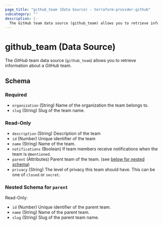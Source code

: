 ```yaml
---
page_title: "github_team (Data Source) - terraform-provider-github"
subcategory: ""
description: |-
  The GitHub team data source (github_team) allows you to retrieve information about a GitHub team.
---
```


# github_team (Data Source)

The _GitHub_ team data source (`github_team`) allows you to retrieve information about a _GitHub_ team.



<!-- schema generated by tfplugindocs -->
## Schema

### Required

- `organization` (String) Name of the organization the team belongs to.
- `slug` (String) Slug of the team name.

### Read-Only

- `description` (String) Description of the team
- `id` (Number) Unique identifier of the team
- `name` (String) Name of the team.
- `notifications` (Boolean) If team members receive notifications when the team is `@mentioned`.
- `parent` (Attributes) Parent team of the team. (see [below for nested schema](#nestedatt--parent))
- `privacy` (String) The level of privacy this team should have. This can be one of `closed` or `secret`.

<a id="nestedatt--parent"></a>
### Nested Schema for `parent`

Read-Only:

- `id` (Number) Unique identifier of the parent team.
- `name` (String) Name of the parent team.
- `slug` (String) Slug of the parent team name.

